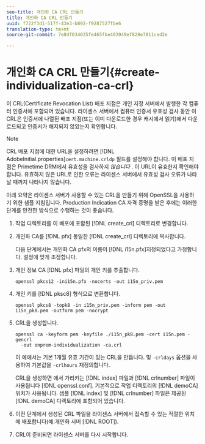 ```yaml
---
seo-title: 개인화 CA CRL 만들기
title: 개인화 CA CRL 만들기
uuid: f722f3d1-517f-43e3-b892-f9287527fbe6
translation-type: tm+mt
source-git-commit: 7e8df034035fe465fbe403949ef828e7811ced2e

---
```



# 개인화 CA CRL 만들기{#create-individualization-ca-crl}

이 CRL(Certificate Revocation List) 배포 지점은 개인 지정 서버에서 발행한 각 컴퓨터 인증서에 포함되어 있습니다. 라이센스 서버에서 컴퓨터 인증서 유효성 검사 동안 이 CRL은 인증서에 나열된 배포 지점(또는 이미 다운로드한 경우 캐시에서 읽기)에서 다운로드되고 인증서가 해지되지 않았는지 확인합니다.

>[!NOTE]
>
>CRL 배포 지점에 대한 URL을 설정하려면 [!DNL AdobeInitial.properties]`cert.machine.crldp` 필드를 설정해야 합니다. 이 배포 지점은 Primetime DRM에서 유효성을 검사하지 *않습니다* . 이 URL이 유효한지 확인해야 합니다. 유효하지 않은 URL로 인한 오류는 라이센스 서버에서 유효성 검사 오류가 나타날 때까지 나타나지 않습니다.

아래 요약은 라이센스 서버가 사용할 수 있는 CRL을 만들기 위해 OpenSSL을 사용하기 위한 샘플 지침입니다. Production Indication CA 자격 증명을 받은 후에는 이러한 단계를 안전한 방식으로 수행하는 것이 좋습니다.

1. 작업 디렉토리를 이 배포에 포함된 [!DNL create_crl] 디렉토리로 변경합니다.
1. 개인화 CA를 [!DNL pfx] 동일한 [!DNL create_crl] 디렉토리에 복사합니다.

   다음 단계에서는 개인화 CA pfx의 이름이 [!DNL i15n.pfx]지정되었다고 가정합니다. 설정에 맞게 조정합니다.
1. 개인 정보 CA [!DNL pfx] 파일의 개인 키를 추출합니다.

   ```
   openssl pkcs12 -ini15n.pfx -nocerts -out i15n_priv.pem
   ```

1. 개인 키를 [!DNL pksc8] 형식으로 변환합니다.

   ```
   openssl pkcs8 -topk8 -in i15n_priv.pem -inform pem -out i15n_pk8.pem -outform pem -nocrypt
   ```

1. CRL을 생성합니다.

   ```
   openssl ca -keyform pem -keyfile ./i15n_pk8.pem -cert i15n.pem -gencrl  
     -out onprem-individualization -ca.crl
   ```

   이 예에서는 기본 1개월 유효 기간이 있는 CRL을 만듭니다. 및 `-crldays` 옵션을 사용하여 기본값을 `-crlhours` 재정의합니다.

   CRL을 생성하면 에서 가리키는 [!DNL index] 파일과 [!DNL crlnumber] 파일이 사용됩니다 [!DNL openssl.conf]. 기본적으로 작업 디렉토리의 [!DNL demoCA] 위치가 사용됩니다. 샘플 [!DNL index] 및 [!DNL crlnumber] 파일은 제공된 [!DNL demoCA] 디렉토리에 포함되어 있습니다.

1. 이전 단계에서 생성된 CRL 파일을 라이센스 서버에서 접속할 수 있는 적절한 위치에 배포합니다(예:개인화 서버 [!DNL ROOT]).
1. CRL이 준비되면 라이센스 서버를 다시 시작합니다.
